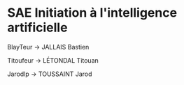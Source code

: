 # SAE Initiation à l'intelligence artificielle

BlayTeur -> JALLAIS Bastien

Titoufeur -> LÉTONDAL Titouan

Jarodlp -> TOUSSAINT Jarod
